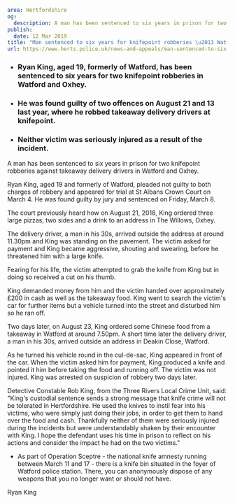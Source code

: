 ```yaml
area: Hertfordshire
og:
  description: A man has been sentenced to six years in prison for two knifepoint robberies against takeaway delivery drivers in Watford and Oxhey.
publish:
  date: 12 Mar 2019
title: "Man sentenced to six years for knifepoint robberies \u2013 Watford and Oxhey"
url: https://www.herts.police.uk/news-and-appeals/man-sentenced-to-six-years-for-knifepoint-robberies-watford-and-oxhey-2723c
```

* ### Ryan King, aged 19, formerly of Watford, has been sentenced to six years for two knifepoint robberies in Watford and Oxhey.

 * ### He was found guilty of two offences on August 21 and 13 last year, where he robbed takeaway delivery drivers at knifepoint.

 * ### Neither victim was seriously injured as a result of the incident.

A man has been sentenced to six years in prison for two knifepoint robberies against takeaway delivery drivers in Watford and Oxhey.

Ryan King, aged 19 and formerly of Watford, pleaded not guilty to both charges of robbery and appeared for trial at St Albans Crown Court on March 4. He was found guilty by jury and sentenced on Friday, March 8.

The court previously heard how on August 21, 2018, King ordered three large pizzas, two sides and a drink to an address in The Willows, Oxhey.

The delivery driver, a man in his 30s, arrived outside the address at around 11.30pm and King was standing on the pavement. The victim asked for payment and King became aggressive, shouting and swearing, before he threatened him with a large knife.

Fearing for his life, the victim attempted to grab the knife from King but in doing so received a cut on his thumb.

King demanded money from him and the victim handed over approximately £200 in cash as well as the takeaway food. King went to search the victim's car for further items but a vehicle turned into the street and disturbed him so he ran off.

Two days later, on August 23, King ordered some Chinese food from a takeaway in Watford at around 7.50pm. A short time later the delivery driver, a man in his 30s, arrived outside an address in Deakin Close, Watford.

As he turned his vehicle round in the cul-de-sac, King appeared in front of the car. When the victim asked him for payment, King produced a knife and pointed it him before taking the food and running off. The victim was not injured. King was arrested on suspicion of robbery two days later.

Detective Constable Rob King, from the Three Rivers Local Crime Unit, said: "King's custodial sentence sends a strong message that knife crime will not be tolerated in Hertfordshire. He used the knives to instil fear into his victims, who were simply just doing their jobs, in order to get them to hand over the food and cash. Thankfully neither of them were seriously injured during the incidents but were understandably shaken by their encounter with King. I hope the defendant uses his time in prison to reflect on his actions and consider the impact he had on the two victims."

 * As part of Operation Sceptre - the national knife amnesty running between March 11 and 17 - there is a knife bin situated in the foyer of Watford police station. There, you can anonymously dispose of any weapons that you no longer want or should not have.

Ryan King
